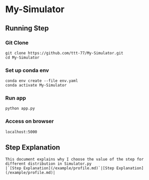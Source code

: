 # My-Simulator
## Running Step
### Git Clone  
```
git clone https://github.com/ttt-77/My-Simulator.git 
cd My-Simulator
```    
### Set up conda env
```
conda env create --file env.yaml 
conda activate My-Simulator
```
### Run app
```
python app.py
```
### Access on browser
```
localhost:5000
```
## Step Explanation
```
This document explains why I choose the value of the step for different distribution in Simulator.py
|`[Step Explanation](/example/profile.md)`|[Step Explanation](/example/profile.md)|
```
